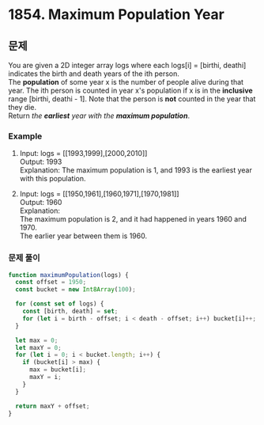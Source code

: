 # 1854. Maximum Population Year

## 문제

You are given a 2D integer array logs where each logs[i] = [birthi, deathi] indicates the birth and death years of the ith person.  
The <strong>population</strong> of some year x is the number of people alive during that year. The ith person is counted in year x's population if x is in the <strong>inclusive</strong> range [birthi, deathi - 1]. Note that the person is <strong>not</strong> counted in the year that they die.  
Return _the <strong>earliest</strong> year with the <strong>maximum population</strong>_.

### Example

1. Input: logs = [[1993,1999],[2000,2010]]  
   Output: 1993  
   Explanation: The maximum population is 1, and 1993 is the earliest year with this population.

2. Input: logs = [[1950,1961],[1960,1971],[1970,1981]]  
   Output: 1960  
   Explanation:  
   The maximum population is 2, and it had happened in years 1960 and 1970.  
   The earlier year between them is 1960.

### 문제 풀이

```js
function maximumPopulation(logs) {
  const offset = 1950;
  const bucket = new Int8Array(100);

  for (const set of logs) {
    const [birth, death] = set;
    for (let i = birth - offset; i < death - offset; i++) bucket[i]++;
  }

  let max = 0;
  let maxY = 0;
  for (let i = 0; i < bucket.length; i++) {
    if (bucket[i] > max) {
      max = bucket[i];
      maxY = i;
    }
  }

  return maxY + offset;
}
```
